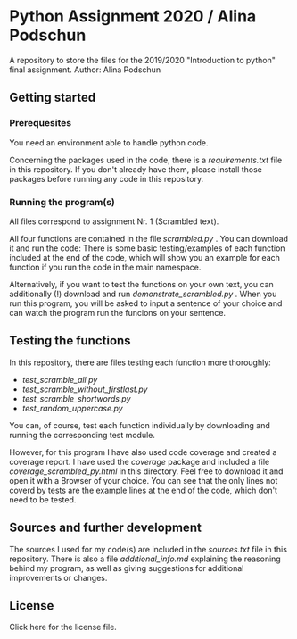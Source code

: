 # Python Assignment 2020 / Alina Podschun

A repository to store the files for the 2019/2020 "Introduction to python" final assignment. Author: Alina Podschun

## Getting started

### Prerequesites

You need an environment able to handle python code.

Concerning the packages used in the code, there is a *requirements.txt* file in this repository. If you don't already have them, please install those packages before running any code in this repository.

### Running the program(s)

All files correspond to assignment Nr. 1 (Scrambled text). 

All four functions are contained in the file *scrambled.py* . You can download it and run the code: There is some basic testing/examples of each function included at the end of the code, which will show you an example for each function if you run the code in the main namespace.

Alternatively, if you want to test the functions on your own text, you can additionally (!) download and run *demonstrate_scrambled.py* . When you run this program, you will be asked to input a sentence of your choice and can watch the program run the funcions on your sentence.

## Testing the functions

In this repository, there are files testing each function more thoroughly:
* *test_scramble_all.py*
* *test_scramble_without_firstlast.py*
* *test_scramble_shortwords.py*
* *test_random_uppercase.py*

You can, of course, test each function individually by downloading and running the corresponding test module.

However, for this program I have also used code coverage and created a coverage report.
I have used the *coverage* package and included a file *coverage_scrambled_py.html* in this directory. Feel free to download it and open it with a Browser of your choice. You can see that the only lines not coverd by tests are the example lines at the end of the code, which don't need to be tested.

## Sources and further development

The sources I used for my code(s) are included in the *sources.txt* file in this repository.
There is also a file *additional_info.md* explaining the reasoning behind my program, as well as giving suggestions for additional improvements or changes.

## License

Click here for the license file.
